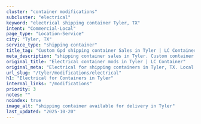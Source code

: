 ```yaml
---
cluster: "container modifications"
subcluster: "electrical"
keyword: "electrical shipping container Tyler, TX"
intent: "Commercial-Local"
page_type: "Location-Service"
city: "Tyler, TX"
service_type: "shipping container"
title_tag: "Custom Gpd shipping container Sales in Tyler | LC Container"
meta_description: "shipping container sales in Tyler. Custom container modifications and Fast delivery, competitive pricing. Serving modifications area. Quote ID: F57. Call (214) 524-4168 for your free quote today."
original_title: "Electrical container mods in Tyler | LC Container"
original_meta: "Electrical for shipping containers in Tyler, TX. Local fabrication & pro install. LC Container — Since 2003. Get a quote."
url_slug: "/tyler/modifications/electrical"
h1: "Electrical for Containers in Tyler"
internal_links: "/modifications"
priority: 3
notes: ""
noindex: true
image_alt: "shipping container available for delivery in Tyler"
last_updated: "2025-10-20"
---
```


<!-- TODO: Add unique city/inventory copy, images, and internal links here. -->
